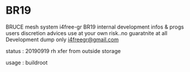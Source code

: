 # BR19
BRUCE mesh system i4free-gr BR19
internal development infos & progs
users discretion advices
use at your own risk..no guaratnite at all
Development dump only
i4freegr@gmail.com

status : 
20190919 rh   xfer from outside storage

usage :
buildroot

